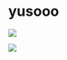 # yusooo
<img src="https://img.shields.io/badge/이름-색상코드?style=flat-square&logo=로고명&logoColor=로고색"/>

<a href = "https://www.instagram.com/yu.so._/"><img src="https://img.shields.io/badge/Instagram-E4485F?style=flat-square&logo=&logoColor=white"/>

